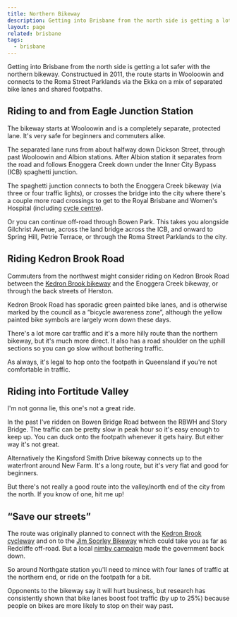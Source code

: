 ```yaml
---
title: Northern Bikeway
description: Getting into Brisbane from the north side is getting a lot safer with the northern bikeway.
layout: page
related: brisbane
tags:
  - brisbane
---
```

Getting into Brisbane from the north side is getting a lot safer with the northern bikeway. Constructued in 2011, the route starts in Wooloowin and connects to the Roma Street Parklands via the Ekka on a mix of separated bike lanes and shared footpaths.

## Riding to and from Eagle Junction Station
The bikeway starts at Wooloowin and is a completely separate, protected lane. It's very safe for beginners and commuters alike.

The separated lane runs from about halfway down Dickson Street, through past Wooloowin and Albion stations. After Albion station it separates from the road and follows Enoggera Creek down under the Inner City Bypass (ICB) spaghetti junction.

The spaghetti junction connects to both the Enoggera Creek bikeway (via three or four traffic lights), or crosses the bridge into the city where there's a couple more road crossings to get to the Royal Brisbane and Women's Hospital (including [cycle centre](/brisbane-city/cycle-centres/)).

Or you can continue off-road through Bowen Park. This takes you alongside Gilchrist Avenue, across the land bridge across the ICB, and onward to Spring Hill, Petrie Terrace, or through the Roma Street Parklands to the city.

## Riding Kedron Brook Road
Commuters from the northwest might consider riding on Kedron Brook Road between the  [Kedron Brook bikeway](/day-trips/kedron-brook-cycleway/) and the Enoggera Creek bikeway, or through the back streets of Herston.

Kedron Brook Road has sporadic green painted bike lanes, and is otherwise marked by the council as a “bicycle awareness zone”, although the yellow painted bike symbols are largely worn down these days.

There's a lot more car traffic and it's a more hilly route than the northern bikeway, but it's much more direct. It also has a road shoulder on the uphill sections so you can go slow without bothering traffic.

As always, it's legal to hop onto the footpath in Queensland if you're not comfortable in traffic.

## Riding into Fortitude Valley
I'm not gonna lie, this one's not a great ride.

In the past I've ridden on Bowen Bridge Road between the RBWH and Story Bridge. The traffic can be pretty slow in peak hour so it's easy enough to keep up. You can duck onto the footpath whenever it gets hairy. But either way it's not great.

Alternatively the Kingsford Smith Drive bikeway connects up to the waterfront around New Farm. It's a long route, but it's very flat and good for beginners.

But there's not really a good route into the valley/north end of the city from the north. If you know of one, hit me up!

## “Save our streets”

The route was originally planned to connect with the [Kedron Brook cycleway](/day-trips/kedron-brook-cycleway/) and on to the [Jim Soorley Bikeway](/day-trips/kedron-brook-cycleway/jim-soorley-bikeway/) which could take you as far as Redcliffe off-road. But a local [nimby campaign](https://www.abc.net.au/news/2022-04-29/brisbane-north-bikeway-stage-5-more-congestion-plan/101022112) made the government back down.

So around Northgate station you'll need to mince with four lanes of traffic at the northern end, or ride on the footpath for a bit. 

Opponents to the bikeway say it will hurt business, but research has consistently shown that bike lanes boost foot traffic (by up to 25%) because people on bikes are more likely to stop on their way past. 